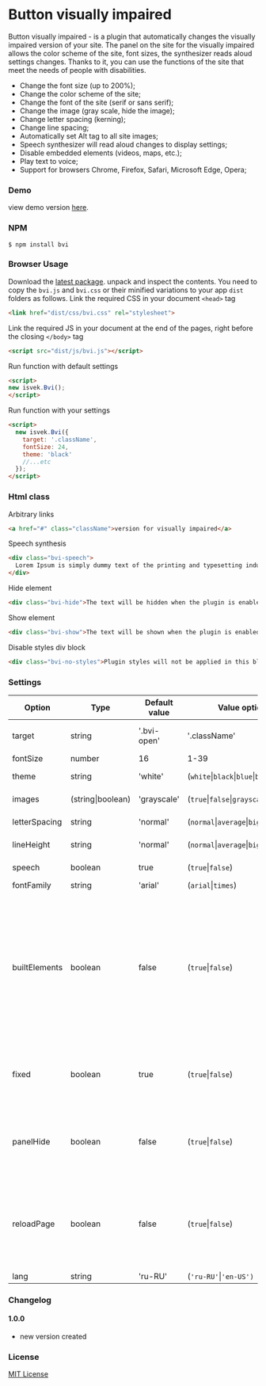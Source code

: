 # Button visually impaired
Button visually impaired - is a plugin that automatically changes the visually impaired version of your site. The panel on the site for the visually impaired allows the color scheme of the site, font sizes, the synthesizer reads aloud settings changes. Thanks to it, you can use the functions of the site that meet the needs of people with disabilities.

* Change the font size (up to 200%);
* Change the color scheme of the site;
* Change the font of the site (serif or sans serif);
* Change the image (gray scale, hide the image);
* Change letter spacing (kerning);
* Change line spacing;
* Automatically set Alt tag to all site images;
* Speech synthesizer will read aloud changes to display settings;
* Disable embedded elements (videos, maps, etc.);
* Play text to voice;
* Support for browsers Chrome, Firefox, Safari, Microsoft Edge, Opera;

### Demo
view demo version [here](https://bvi.isvek.ru/demo/).

### NPM
```
$ npm install bvi
```
### Browser Usage

Download the [latest package](https://github.com/veks/button-visually-impaired-javascript/archive/master.zip). unpack and inspect the contents. You need to copy the `bvi.js` and `bvi.css` or their minified variations to your app `dist` folders as follows.
Link the required CSS in your document `<head>` tag
```html
<link href="dist/css/bvi.css" rel="stylesheet">
```

Link the required JS in your document  at the end of the pages, right before the closing `</body>` tag
```html
<script src="dist/js/bvi.js"></script>
```

Run function with default settings
```html
<script>
new isvek.Bvi();
</script>
```
Run function with your settings
```html
<script>
  new isvek.Bvi({
    target: '.className',
    fontSize: 24,
    theme: 'black'
    //...etc
  });
</script>
```
### Html class

Arbitrary links
```html
<a href="#" class="className">version for visually impaired</a>
```

Speech synthesis
```html
<div class="bvi-speech">
  Lorem Ipsum is simply dummy text of the printing and typesetting industry. Lorem Ipsum has been the industry's standard dummy text ever since the 1500s, when an unknown printer took a galley of type and scrambled it to make a type specimen book. It has survived not only five centuries, but also the leap into electronic typesetting, remaining essentially unchanged. It was popularised in the 1960s with the release of Letraset sheets containing Lorem Ipsum passages, and more recently with desktop publishing software like Aldus PageMaker including versions of Lorem Ipsum.
</div>
```

Hide element
```html
<div class="bvi-hide">The text will be hidden when the plugin is enabled.</div>
```

Show element
```html
<div class="bvi-show">The text will be shown when the plugin is enabled.</div>
```

Disable styles div block
```html
<div class="bvi-no-styles">Plugin styles will not be applied in this block.</div>
```

### Settings

Option | Type | Default value| Value options | Description
------ | ---- | ------- | -------------- | -----------
target | string |  '.bvi-open' | '.className' | Plugin initialization class |
fontSize | number |  16 | 1-39 | Font size  |
theme | string |  'white' |  (`white`&#124;`black`&#124;`blue`&#124;`brown`&#124;`green`) | Color spectrum |
images |(string&#124;boolean) | 'grayscale' |  (`true`&#124;`false`&#124;`grayscale`) | Adapting images |
letterSpacing | string | 'normal' | (`normal`&#124;`average`&#124;`big`) | Letter spacing |
lineHeight | string | 'normal' | (`normal`&#124;`average`&#124;`big`) | Line spacing |
speech | boolean | true | (`true`&#124;`false`) | Speech synthesis |
fontFamily | string | 'arial' |  (`arial`&#124;`times`) | Fonts |
builtElements | boolean | false | (`true`&#124;`false`) | Inline elements are a component of an HTML element that allows you to embed documents, videos, maps, and interactive media into a page.|
fixed | boolean | true | (`true`&#124;`false`) | Fixing the panel for the visually impaired at the top of the page. |
panelHide | boolean | false | (`true`&#124;`false`) | Hides the panel for the visually impaired and shows the panel icon. |
reloadPage | boolean | false | (`true`&#124;`false`) | Enable / Disable page reload when switching to the regular version of the site. |
lang | string | 'ru-RU' | (`'ru-RU'`&#124;`'en-US')`| Language |

### Changelog

#### 1.0.0
* new version created

### License
[MIT License](https://github.com/veks/button-visually-impaired-javascript/blob/master/README.md)
